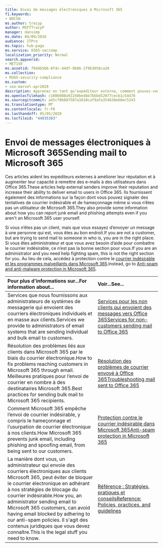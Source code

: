 ```yaml
---
title: Envoi de messages électroniques à Microsoft 365
f1.keywords:
- NOCSH
ms.author: tracyp
author: MSFTTracyP
manager: dansimp
ms.date: 04/09/2016
audience: ITPro
ms.topic: hub-page
ms.service: O365-seccomp
localization_priority: Normal
search.appverid:
- MET150
ms.assetid: f9d4b5b6-8f4c-44df-9b06-2f9b3058ca20
ms.collection:
- M365-security-compliance
ms.custom:
- seo-marvel-apr2020
description: Apprenez en tant qu’expéditeur externe, comment pouvez-vous augmenter la capacité de remise du courrier électronique aux utilisateurs dans Microsoft 365. Découvrez également comment signaler les tentatives de courrier indésirable & les tentatives de hameçonnage en tant qu’utilisateur externe.
ms.openlocfilehash: c1086088a92240be4bb7bbbd52077cecb1c54476
ms.sourcegitcommit: a45cf8b887587a1810caf9afa354638e68ec5243
ms.translationtype: MT
ms.contentlocale: fr-FR
ms.lasthandoff: 05/05/2020
ms.locfileid: "44035383"
---
```

# <a name="sending-mail-to-microsoft-365"></a><span data-ttu-id="7874c-104">Envoi de messages électroniques à Microsoft 365</span><span class="sxs-lookup"><span data-stu-id="7874c-104">Sending mail to Microsoft 365</span></span>

<span data-ttu-id="7874c-105">Ces articles aident les expéditeurs externes à améliorer leur réputation et à augmenter leur capacité à remettre des e-mails à des utilisateurs dans Office 365.</span><span class="sxs-lookup"><span data-stu-id="7874c-105">These articles help external senders improve their reputation and increase their ability to deliver email to users in Office 365.</span></span> <span data-ttu-id="7874c-106">Ils fournissent également des informations sur la façon dont vous pouvez signaler des tentatives de courrier indésirable et de hameçonnage même si vous n’êtes pas un utilisateur de Microsoft 365.</span><span class="sxs-lookup"><span data-stu-id="7874c-106">They also provide some information about how you can report junk email and phishing attempts even if you aren't an Microsoft 365 user yourself.</span></span>

<span data-ttu-id="7874c-107">Si vous n’êtes pas un client, mais que vous essayez d’envoyer un message à une personne qui est, vous êtes au bon endroit.</span><span class="sxs-lookup"><span data-stu-id="7874c-107">If you are not a customer, but are trying to send mail to someone in who is, you are in the right place.</span></span> <span data-ttu-id="7874c-108">Si vous êtes administrateur et que vous avez besoin d’aide pour combattre le courrier indésirable, ce n’est pas la bonne section pour vous.</span><span class="sxs-lookup"><span data-stu-id="7874c-108">If you are an administrator and you need help fighting spam, this is not the right section for you.</span></span> <span data-ttu-id="7874c-109">Au lieu de cela, accédez à protection contre le [courrier indésirable et les programmes malveillants dans Microsoft 365](anti-spam-and-anti-malware-protection.md).</span><span class="sxs-lookup"><span data-stu-id="7874c-109">Instead, go to [Anti-spam and anti-malware protection in Microsoft 365](anti-spam-and-anti-malware-protection.md).</span></span>

|<span data-ttu-id="7874c-110">**Pour plus d'informations sur...**</span><span class="sxs-lookup"><span data-stu-id="7874c-110">**For information about...**</span></span>|<span data-ttu-id="7874c-111">**Voir...**</span><span class="sxs-lookup"><span data-stu-id="7874c-111">**See...**</span></span>|
|:-----|:-----|
|<span data-ttu-id="7874c-112">Services que nous fournissons aux administrateurs de systèmes de messagerie qui envoient des courriers électroniques individuels et en masse aux clients.</span><span class="sxs-lookup"><span data-stu-id="7874c-112">Services we provide to administrators of email systems that are sending individual and bulk email to customers.</span></span>|[<span data-ttu-id="7874c-113">Services pour les non clients qui envoient des messages vers Office 365</span><span class="sxs-lookup"><span data-stu-id="7874c-113">Services for non-customers sending mail to Office 365</span></span>](services-for-non-customers.md)|
|<span data-ttu-id="7874c-114">Résolution des problèmes liés aux clients dans Microsoft 365 par le biais du courrier électronique.</span><span class="sxs-lookup"><span data-stu-id="7874c-114">How to fix problems reaching customers in Microsoft 365 through email.</span></span> <span data-ttu-id="7874c-115">Meilleures pratiques pour l’envoi de courrier en nombre à des destinataires Microsoft 365.</span><span class="sxs-lookup"><span data-stu-id="7874c-115">Best practices for sending bulk mail to Microsoft 365 recipients.</span></span>|[<span data-ttu-id="7874c-116">Résolution des problèmes de courrier envoyé à Office 365</span><span class="sxs-lookup"><span data-stu-id="7874c-116">Troubleshooting mail sent to Office 365</span></span>](troubleshooting-mail-sent-to-office-365.md)|
|<span data-ttu-id="7874c-117">Comment Microsoft 365 empêche l’envoi de courrier indésirable, y compris le hameçonnage et l’usurpation de courrier électronique à nos clients.</span><span class="sxs-lookup"><span data-stu-id="7874c-117">How Microsoft 365 prevents junk email, including phishing and spoofing email, from being sent to our customers.</span></span>|[<span data-ttu-id="7874c-118">Protection contre le courrier indésirable dans Microsoft 365</span><span class="sxs-lookup"><span data-stu-id="7874c-118">Anti-spam protection in Microsoft 365</span></span>](anti-spam-protection.md)|
|<span data-ttu-id="7874c-119">La manière dont vous, un administrateur qui envoie des courriers électroniques aux clients Microsoft 365, peut éviter de bloquer le courrier électronique en adhérant à nos stratégies de blocage du courrier indésirable.</span><span class="sxs-lookup"><span data-stu-id="7874c-119">How you, an administrator sending email to Microsoft 365 customers, can avoid having email blocked by adhering to our anti-spam policies.</span></span> <span data-ttu-id="7874c-120">Il s'agit des contenus juridiques que vous devez connaître.</span><span class="sxs-lookup"><span data-stu-id="7874c-120">This is the legal stuff you need to know.</span></span>|[<span data-ttu-id="7874c-121">Référence : Stratégies, pratiques et conseils</span><span class="sxs-lookup"><span data-stu-id="7874c-121">Reference: Policies, practices, and guidelines</span></span>](reference-policies-practices-and-guidelines.md)|
